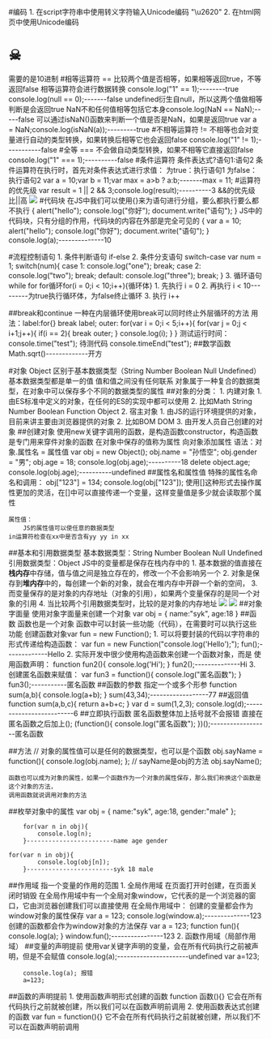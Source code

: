 #编码
	1. 在script字符串中使用转义字符输入Unicode编码		"\u2620"
	2. 在html网页中使用Unicode编码		<h1>&#9760;</h1>需要的是10进制
#相等运算符 ==
	比较两个值是否相等，如果相等返回true，不等返回false
	相等运算符会进行数据转换 
		console.log("1" == 1);--------true
		console.log(null == 0);-------false
	undefined衍生自null，所以这两个值做相等判断是会返回true
	NaN不和任何值相等包括它本身console.log(NaN == NaN);-----false
	可以通过isNaN()函数来判断一个值是否是NaN，如果是返回true
		var a = NaN;console.log(isNaN(a));---------true
#不相等运算符 !=
	不相等也会对变量进行自动的类型转换，如果转换后相等它也会返回false
	console.log("1" != 1);-----------false
#全等 ===
	不会做自动类型转换，如果不相等它直接返回false
	console.log("1" === 1);----------false
#条件运算符
	条件表达式?语句1:语句2
	条件运算符在执行时，首先对条件表达式进行求值：
		为true：执行语句1
		为false：执行语句2
		var a = 10;var b = 11;var max = a>b ? a:b;-------max = 11;
#运算符的优先级
	var result = 1 || 2 && 3;console.log(result);----------3
	&&的优先级比||高
![](/img/0802/1.png)
#代码块
	在JS中我们可以使用{}来为语句进行分组，要么都执行要么都不执行
	{
            alert("hello");
            console.log("你好");
            document.write("语句");
        }
	JS中的代码块，只有分组的作用，代码块的内容在外部是完全可见的
	{
            var a  = 10;
            alert("hello");
            console.log("你好");
            document.write("语句");
        }
        console.log(a);--------------10

#流程控制语句
	1. 条件判断语句	if-else
	2. 条件分支语句 switch-case
		var num = 1;
		switch(num){
			case 1:
				console.log("one");
				break;
			case 2:
				console.log("two");
				break;
			default:
				console.log("three");
				break;
			}
	3. 循环语句 while  for
		for循环for(i = 0;i < 10;i++){循环体}
			1. 先执行 i = 0
			2. 再执行 i < 10---------为true执行循环体，为false终止循环
			3. 执行 i++

##break和continue
	一种在内层循环使用break可以同时终止外层循环的方法
	用法：label:for{}   break label;
	outer:
        for(var i = 0;i < 5;i++){
            for(var j = 0;j < i+1;j++){
                if(i == 2){
                    break outer;
                }
                console.log(i);
            }
        }
	测试运行时间：
		console.time("test");
		待测代码
		console.timeEnd("test");
##数学函数
	Math.sqrt()-------------开方

#对象 Object
	区别于基本数据类型（String Number Boolean Null Undefined）
	基本数据类型都是单一的值 值和值之间没有任何联系
	对象属于一种复合的数据类型，在对象中可以保存多个不同的数据类型的属性
##对象的分类：
	1. 内建对象
		1. 由ES标准中定义的对象，在任何的ES的实现中都可以使用
		2. 比如Math String Number Boolean Function Object
	2. 宿主对象
		1. 由JS的运行环境提供的对象，目前来讲主要由浏览器提供的对象
		2. 比如BOM DOM
	3. 由开发人员自己创建的对象
##创建对象
	使用new关键字调用的函数，是构造函数constructor，构造函数是专门用来穿件对象的函数
	在对象中保存的值称为属性
	向对象添加属性
		语法：对象.属性名 = 属性值
	var obj = new Object();
	obj.name = "孙悟空";
       obj.gender = "男";
	obj.age = 18;
	console.log(obj.age);----------18
	delete object.age;
	console.log(obj.age);----------undefined
##属性名和属性值
	特殊的属性名命名和调用：
		obj["123"] = 134;
	       console.log(obj["123"]);
		使用[]这种形式去操作属性更加的灵活，在[]中可以直接传递一个变量，这样变量值是多少就会读取那个属性

	属性值：
		JS的属性值可以使任意的数据类型
	in运算符检查在xx中是否含有yy yy in xx
##基本和引用数据类型
	基本数据类型：String Number Boolean Null Undefined
	引用数据类型：Object
	JS中的变量都是保存在栈内存中的
	1. 基本数据的值直接在**栈内存**中存储，值与值之间是独立存在的，修改一个不会影响另一个
	2. 对象是保存到**堆内存**中的，每创建一个新的对象，就会在堆内存中开辟一个新的空间，
	3. 而变量保存的是对象的内存地址（对象的引用），如果两个变量保存的是同一个对象的引用
	4. 当比较两个引用数据类型时，比较的是对象的内存地址
![](/img/0802/3.png)
![](/img/0802/2.png)
##对象字面量
	使用对象字面量来创建一个对象
	var obj = {
		name:"syk",
		age:18
	}
##函数
	函数也是一个对象
	函数中可以封装一些功能（代码），在需要时可以执行这些功能
	创建函数对象var fun  = new Function();
	1. 可以将要封装的代码以字符串的形式传递给构造函数：
		var fun  = new Function("console.log('Hello');");
		fun();-------------Hello
	2. 实际开发中很少使用构造函数来创建一个函数对象，而是
	使用函数声明：
		function fun2(){
            		console.log('Hi');
        	}
        	fun2();--------------Hi
	3. 创建匿名函数来赋值：
		var fun3 = function(){
            		console.log("匿名函数");
        	}
        	fun3();-----------匿名函数
##函数的参数
	指定一个或多个形参
	function sum(a,b){
            console.log(a+b);
        }
        sum(43,34);------------------77
##返回值
	function sum(a,b,c){
            return a+b+c;
        }
        var d = sum(1,2,3);
        console.log(d);-------------------------6
##立即执行函数
	匿名函数整体加上括号就不会报错
       直接在匿名函数之后加上();
        (function(){
            console.log("匿名函数");
        })();------------------匿名函数

##方法
	// 对象的属性值可以是任何的数据类型，也可以是个函数
        obj.sayName = function(){
            console.log(obj.name);
        };
	// sayName是obj的方法
        obj.sayName();

	函数也可以成为对象的属性，如果一个函数作为一个对象的属性保存，那么我们称换这个函数是这个对象的方法，
	调用函数就说调用对象的方法
##枚举对象中的属性
	var obj = {
            name:"syk",
            age:18,
            gender:"male"
        };

        for(var n in obj){
            console.log(n);
        }------------------------name age gender

	for(var n in obj){
            console.log(obj[n]);
        }------------------------syk 18 male
##作用域
	指一个变量的作用的范围
	1. 全局作用域
		在页面打开时创建，在页面关闭时销毁
		在全局作用域中有一个全局对象window，它代表的是一个浏览器的窗口，它由浏览器创建我们可以直接使用
		在全局作用域中：
			创建的变量都会作为window对象的属性保存
			var a = 123;
			console.log(window.a);--------------123
			创建的函数都会作为window对象的方法保存
			var a = 123;
        		function fun(){
            			console.log(a);
        		}
        		window.fun();----------------123
	2. 函数作用域（局部作用域）
##变量的声明提前
	使用var关键字声明的变量，会在所有代码执行之前被声明，但是不会赋值
		console.log(a);----------------------undefined
		var a=123;

		console.log(a);	报错
		a=123;
##函数的声明提前
	1. 使用函数声明形式创建的函数		function 函数(){}
		它会在所有代码执行之前就被创建，所以我们可以在函数声明前调用
	2. 使用函数表达式创建的函数		var fun = function(){}
		它不会在所有代码执行之前就被创建，所以我们不可以在函数声明前调用